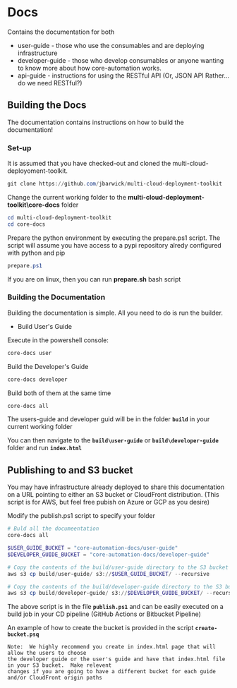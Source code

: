 # Docs

Contains the documentation for both

* user-guide - those who use the consumables and are deploying infrastructure
* developer-guide - those who develop consumables or anyone wanting to know more about how core-automation works.
* api-guide - instructions for using the RESTful API (Or, JSON API Rather... do we need RESTful?)

## Building the Docs
The documentation contains instructions on how to build the documentation!

### Set-up

It is assumed that you have checked-out and cloned the multi-cloud-deployoment-toolkit.

```ps1
git clone https://github.com/jbarwick/multi-cloud-deployment-toolkit
```

Change the current working folder to the **multi-cloud-deployment-toolkit\core-docs** folder

```ps1
cd multi-cloud-deployment-toolkit
cd core-docs
```

Prepare the python environment by executing the prepare.ps1 script.  The script will assume you have access to a pypi repository alredy configured with python and pip

```ps1
prepare.ps1
```

If you are on linux, then you can run **prepare.sh** bash script

### Building the Documentation

Building the documentation is simple.  All you need to do is run the builder.

* Build User's Guide

Execute in the powershell console:

```ps1
core-docs user
```

Build the Developer's Guide
```ps1
core-docs developer
```

Build both of them at the same time
```ps1
core-docs all
```

The users-guide and developer guid will be in the folder **`build`** in your current working folder

You can then navigate to the **`build\user-guide`** or **`build\developer-guide`** folder and run **`index.html`**

## Publishing to and S3 bucket

You may have infrastructure already deployed to share this documentation on a URL pointing to either an S3 bucket or CloudFront distribution.  (This script is for AWS, but feel free pubish on Azure or GCP as you desire)

Modify the publish.ps1 script to specify your folder

```ps1
# Buld all the documeentation
core-docs all

$USER_GUIDE_BUCKET = "core-automation-docs/user-guide"
$DEVELOPER_GUIDE_BUCKET = "core-automation-docs/developer-guide"

# Copy the contents of the build/user-guide directory to the S3 bucket
aws s3 cp build/user-guide/ s3://$USER_GUIDE_BUCKET/ --recursive

# Copy the contents of the build/developer-guide directory to the S3 bucket
aws s3 cp build/developer-guide/ s3://$DEVELOPER_GUIDE_BUCKET/ --recursive
```

The above script is in the file **`publish.ps1`** and can be easily executed on a build job in your CD pipeline (GitHub Actions or Bitbucket Pipeline)

An example of how to create the bucket is provided in the script **`create-bucket.psq`**

```text
Note:  We highly recommend you create in index.html page that will allow the users to choose
the developer guide or the user's guide and have that index.html file in your S3 bucket.  Make relevent
changes if you are going to have a different bucket for each guide and/or CloudFront origin paths
```
